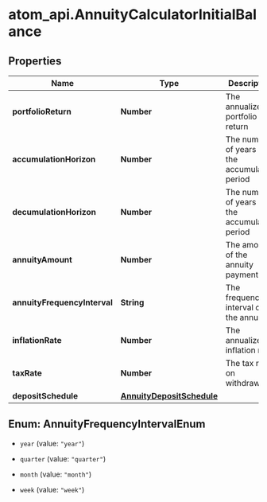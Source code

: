 # atom_api.AnnuityCalculatorInitialBalance

## Properties
Name | Type | Description | Notes
------------ | ------------- | ------------- | -------------
**portfolioReturn** | **Number** | The annualized portfolio return | 
**accumulationHorizon** | **Number** | The number of years in the accumulation period | 
**decumulationHorizon** | **Number** | The number of years in the accumulation period | 
**annuityAmount** | **Number** | The amount of the annuity payments | 
**annuityFrequencyInterval** | **String** | The frequency interval of the annuity | [optional] [default to &#39;year&#39;]
**inflationRate** | **Number** | The annualized inflation rate | [optional] 
**taxRate** | **Number** | The tax rate on withdrawals | [optional] 
**depositSchedule** | [**AnnuityDepositSchedule**](AnnuityDepositSchedule.md) |  | [optional] 


<a name="AnnuityFrequencyIntervalEnum"></a>
## Enum: AnnuityFrequencyIntervalEnum


* `year` (value: `"year"`)

* `quarter` (value: `"quarter"`)

* `month` (value: `"month"`)

* `week` (value: `"week"`)




